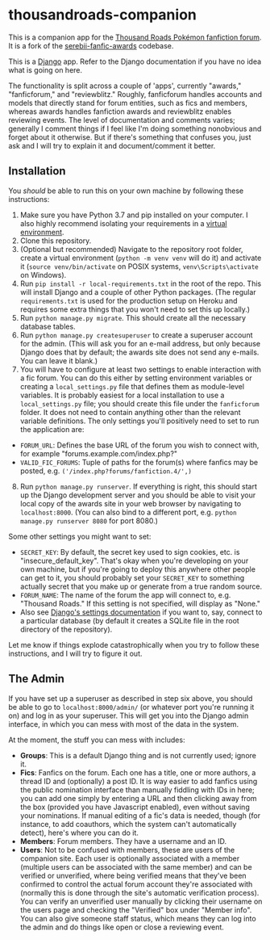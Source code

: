 # thousandroads-companion
This is a companion app for the [Thousand Roads Pokémon fanfiction forum](https://forums.thousandroads.net). It is a fork of the [serebii-fanfic-awards](https://github.com/antialiasis/serebii-fanfic-awards) codebase.

This is a [Django](http://www.djangoproject.com) app. Refer to the Django documentation if you have no idea what is going on here.

The functionality is split across a couple of 'apps', currently "awards," "fanficforum," and "reviewblitz." Roughly, fanficforum handles accounts and models that directly stand for forum entities, such as fics and members, whereas awards handles fanfiction awards and reviewblitz enables reviewing events. The level of documentation and comments varies; generally I comment things if I feel like I'm doing something nonobvious and forget about it otherwise. But if there's something that confuses you, just ask and I will try to explain it and document/comment it better.


## Installation

You *should* be able to run this on your own machine by following these instructions:

1. Make sure you have Python 3.7 and pip installed on your computer. I also highly recommend isolating your requirements in a [virtual environment](https://docs.python.org/3/library/venv.html).
2. Clone this repository.
3. (Optional but recommended) Navigate to the repository root folder, create a virtual environment (`python -m venv venv` will do it) and activate it (`source venv/bin/activate` on POSIX systems, `venv\Scripts\activate` on Windows).
4. Run `pip install -r local-requirements.txt` in the root of the repo. This will install Django and a couple of other Python packages. (The regular `requirements.txt` is used for the production setup on Heroku and requires some extra things that you won't need to set this up locally.)
5. Run `python manage.py migrate`. This should create all the necessary database tables.
6. Run `python manage.py createsuperuser` to create a superuser account for the admin. (This will ask you for an e-mail address, but only because Django does that by default; the awards site does not send any e-mails. You can leave it blank.)
7. You will have to configure at least two settings to enable interaction with a fic forum. You can do this either by setting environment variables or creating a `local_settings.py` file that defines them as module-level variables. It is probably easiest for a local installation to use a `local_settings.py` file; you should create this file under the `fanficforum` folder. It does not need to contain anything other than the relevant variable definitions. The only settings you'll positively need to set to run the application are:

- `FORUM_URL`: Defines the base URL of the forum you wish to connect with, for example "forums.example.com/index.php?"
- `VALID_FIC_FORUMS`: Tuple of paths for the forum(s) where fanfics may be posted, e.g. `('/index.php?forums/fanfiction.4/',)`

8. Run `python manage.py runserver`. If everything is right, this should start up the Django development server and you should be able to visit your local copy of the awards site in your web browser by navigating to `localhost:8000`. (You can also bind to a different port, e.g. `python manage.py runserver 8080` for port 8080.)

Some other settings you might want to set:
- `SECRET_KEY`: By default, the secret key used to sign cookies, etc. is "insecure_default_key". That's okay when you're developing on your own machine, but if you're going to deploy this anywhere other people can get to it, you should probably set your `SECRET_KEY` to something actually secret that you make up or generate from a true random source.
- `FORUM_NAME`: The name of the forum the app will connect to, e.g. "Thousand Roads." If this setting is not specified, will display as "None."
- Also see [Django's settings documentation](https://docs.djangoproject.com/en/2.1/ref/settings/) if you want to, say, connect to a particular database (by default it creates a SQLite file in the root directory of the repository).

Let me know if things explode catastrophically when you try to follow these instructions, and I will try to figure it out.

## The Admin

If you have set up a superuser as described in step six above, you should be able to go to `localhost:8000/admin/` (or whatever port you're running it on) and log in as your superuser. This will get you into the Django admin interface, in which you can mess with most of the data in the system.

At the moment, the stuff you can mess with includes:

- **Groups**: This is a default Django thing and is not currently used; ignore it.
- **Fics**: Fanfics on the forum. Each one has a title, one or more authors, a thread ID and (optionally) a post ID. It is way easier to add fanfics using the public nomination interface than manually fiddling with IDs in here; you can add one simply by entering a URL and then clicking away from the box (provided you have Javascript enabled), even without saving your nominations. If manual editing of a fic's data is needed, though (for instance, to add coauthors, which the system can't automatically detect), here's where you can do it.
- **Members**: Forum members. They have a username and an ID.
- **Users**: Not to be confused with members, these are users of the companion site. Each user is optionally associated with a member (multiple users can be associated with the same member) and can be verified or unverified, where being verified means that they've been confirmed to control the actual forum account they're associated with (normally this is done through the site's automatic verification process). You can verify an unverified user manually by clicking their username on the users page and checking the "Verified" box under "Member info". You can also give someone staff status, which means they can log into the admin and do things like open or close a reviewing event.
